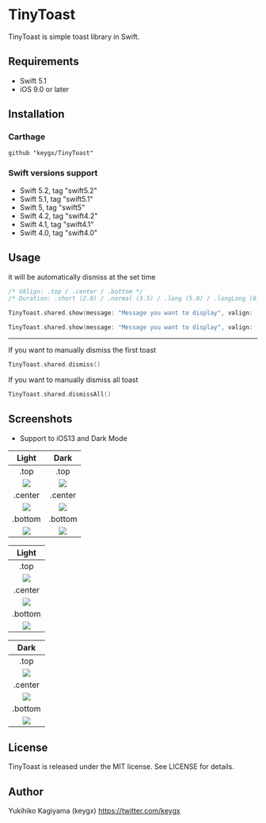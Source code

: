 # TinyToast

TinyToast is simple toast library in Swift.

## Requirements
- Swift 5.1
- iOS 9.0 or later

## Installation

### Carthage

```Cartfile
github "keygx/TinyToast"
```

### Swift versions support

- Swift 5.2, tag "swift5.2"
- Swift 5.1, tag "swift5.1"
- Swift 5, tag "swift5"
- Swift 4.2, tag "swift4.2"
- Swift 4.1, tag "swift4.1"
- Swift 4.0, tag "swift4.0"


## Usage

it will be automatically dismiss at the set time

```Swift
/* VAlign: .top / .center / .bottom */
/* Duration: .short (2.0) / .normal (3.5) / .long (5.0) / .longLong (8.0) / User setting */

TinyToast.shared.show(message: "Message you want to display", valign: .center, duration: .normal)

TinyToast.shared.show(message: "Message you want to display", valign: .center, duration: 15.0) // 15sec.
```
---

If you want to manually dismiss the first toast

```Swift
TinyToast.shared.dismiss()
```

If you want to manually dismiss all toast

```Swift
TinyToast.shared.dismissAll()
```

## Screenshots

- Support to iOS13 and Dark Mode

| Light | Dark |
|:---:|:---:|
| .top | .top |
| ![](images/portrait_top_light.png) | ![](images/portrait_top_dark.png) |
| .center | .center |
| ![](images/portrait_center_light.png) | ![](images/portrait_center_dark.png) |
| .bottom | .bottom |
| ![](images/portrait_bottom_light.png) | ![](images/portrait_bottom_dark.png) |

| Light |
|:---:|
| .top |
| ![](images/landscape_top_light.png) |
| .center |
| ![](images/landscape_center_light.png) |
| .bottom |
| ![](images/landscape_bottom_light.png) |

| Dark |
|:---:|
| .top |
| ![](images/landscape_top_dark.png) |
| .center |
| ![](images/landscape_center_dark.png) |
| .bottom |
| ![](images/landscape_bottom_dark.png) |

## License

TinyToast is released under the MIT license. See LICENSE for details.

## Author

Yukihiko Kagiyama (keygx) <https://twitter.com/keygx>
